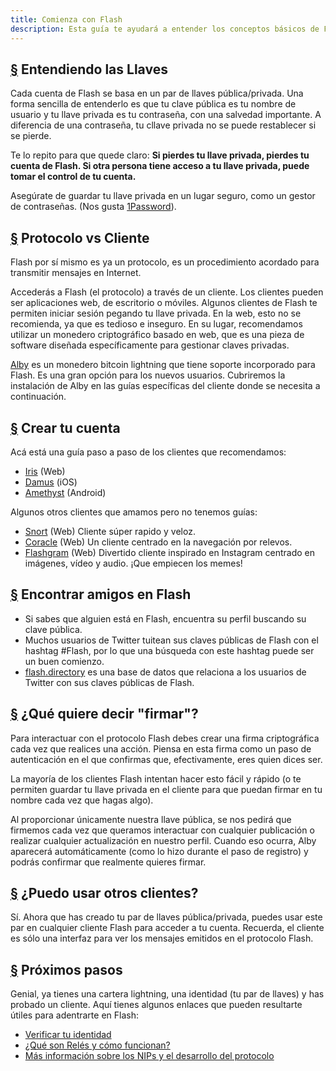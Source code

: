 ```yaml
---
title: Comienza con Flash
description: Esta guía te ayudará a entender los conceptos básicos de Flash y te preparará para utilizar Flash con una nueva cuenta. Cubriremos cómo crear una nueva lightning wallet, crear una cuenta e iniciar sesión en un cliente de forma segura.
---
```


## [§](#entendiendo-llaves) Entendiendo las Llaves

Cada cuenta de Flash se basa en un par de llaves pública/privada. Una forma sencilla de entenderlo es que tu clave pública es tu nombre de usuario y tu llave privada es tu contraseña, con una salvedad importante. A diferencia de una contraseña, tu cllave privada no se puede restablecer si se pierde.

Te lo repito para que quede claro: **Si pierdes tu llave privada, pierdes tu cuenta de Flash. Si otra persona tiene acceso a tu llave privada, puede tomar el control de tu cuenta.**

Asegúrate de guardar tu llave privada en un lugar seguro, como un gestor de contraseñas. (Nos gusta [1Password](https://1password.com/)).

## [§](#protocolo-vs-cliente) Protocolo vs Cliente

Flash por sí mismo es ya un protocolo, es un procedimiento acordado para transmitir mensajes en Internet.

Accederás a Flash (el protocolo) a través de un cliente. Los clientes pueden ser aplicaciones web, de escritorio o móviles. Algunos clientes de Flash te permiten iniciar sesión pegando tu llave privada. En la web, esto no se recomienda, ya que es tedioso e inseguro. En su lugar, recomendamos utilizar un monedero criptográfico basado en web, que es una pieza de software diseñada específicamente para gestionar claves privadas.

[Alby](https://chrome.google.com/webstore/detail/alby-bitcoin-lightning-wa/iokeahhehimjnekafflcihljlcjccdbe) es un monedero bitcoin lightning que tiene soporte incorporado para Flash. Es una gran opción para los nuevos usuarios. Cubriremos la instalación de Alby en las guías específicas del cliente donde se necesita a continuación.

## [§](#crear-tu-cuenta) Crear tu cuenta

Acá está una guía paso a paso de los clientes que recomendamos:

-   [Iris](/es/guias/iris) (Web)
-   [Damus](/es/guias/damus) (iOS)
-   [Amethyst](/es/guias/amethyst) (Android)

Algunos otros clientes que amamos pero no tenemos guías:

-   [Snort](https://snort.social/) (Web) Cliente súper rapido y veloz.
-   [Coracle](https://coracle.social/) (Web) Un cliente centrado en la navegación por relevos.
-   [Flashgram](https://flashgram.co) (Web) Divertido cliente inspirado en Instagram centrado en imágenes, vídeo y audio. ¡Que empiecen los memes!

## [§](#encontrar-amigos) Encontrar amigos en Flash

- Si sabes que alguien está en Flash, encuentra su perfil buscando su clave pública.
- Muchos usuarios de Twitter tuitean sus claves públicas de Flash con el hashtag #Flash, por lo que una búsqueda con este hashtag puede ser un buen comienzo.
- [flash.directory](https://flash.directory) es una base de datos que relaciona a los usuarios de Twitter con sus claves públicas de Flash.

## [§](#Que-es-firmar) ¿Qué quiere decir "firmar"?

Para interactuar con el protocolo Flash debes crear una firma criptográfica cada vez que realices una acción. Piensa en esta firma como un paso de autenticación en el que confirmas que, efectivamente, eres quien dices ser.

La mayoría de los clientes Flash intentan hacer esto fácil y rápido (o te permiten guardar tu llave privada en el cliente para que puedan firmar en tu nombre cada vez que hagas algo).

Al proporcionar únicamente nuestra llave pública, se nos pedirá que firmemos cada vez que queramos interactuar con cualquier publicación o realizar cualquier actualización en nuestro perfil. Cuando eso ocurra, Alby aparecerá automáticamente (como lo hizo durante el paso de registro) y podrás confirmar que realmente quieres firmar.

## [§](#puedo-yo-usar-otros-clientes) ¿Puedo usar otros clientes?

Sí. Ahora que has creado tu par de llaves pública/privada, puedes usar este par en cualquier cliente Flash para acceder a tu cuenta. Recuerda, el cliente es sólo una interfaz para ver los mensajes emitidos en el protocolo Flash.

## [§](#proximos-pasos) Próximos pasos

Genial, ya tienes una cartera lightning, una identidad (tu par de llaves) y has probado un cliente. Aquí tienes algunos enlaces que pueden resultarte útiles para adentrarte en Flash:

-   [Verificar tu identidad](/es/guides/get-cash)
-   [¿Qué son Relés y cómo funcionan?](/es/relays)
-   [Más información sobre los NIPs y el desarrollo del protocolo](/es/the-protocol)
